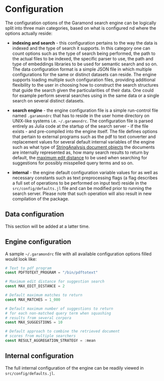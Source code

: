 # Configuration

The configuration options of the Garamond search engine can be logically split into three main categories, based on what is configured nd where the options actually reside:

- **indexing and search** - this configuration pertains to the way the data is indexed and the type of search it supports. In this category one can count options such as the type of search being performed, the path to the actual files to be indexed, the specific parser to use, the path and type of embeddings libraries to be used for semantic search and so on. The data configuration format is a simple JSON file in which multiple configurations for the same or distinct datasets can reside. The engine supports loading multiple such configuration files, providing additional flexibility to the user in choosing how to construct the search structures that guide the search given the particularities of their data. One could for example perform several searches using in the same data or a single search on several distinct datasets.

- **search engine** - the engine configuration file is a simple run-control file named `.garamondrc` that has to reside in the user home directory on UNIX-like systems i.e. `~/.garamondrc`. The configuration file is parsed entirely as Julia code at the startup of the search server - if the file exists - and pre-compiled into the engine itself. The file defines options that pertain to external programs such as the pdf to text converter and replacement values for several default internal variables of the engine such as what type of [StringAnalysis document objects](https://github.com/zgornel/StringAnalysis.jl) the documents are internally represented as, how many search results to return by default, the [maximum edit distance](https://en.wikipedia.org/wiki/Edit_distance) to be used when searching for suggestions for possibly misspelled query terms and so on.

- **internal** - the engine default configuration variable values for as well as necessary constants such as text preprocessing flags (a flag describes a full set of operations to be performed on input text) reside in the `src/config/defaults.jl` file and can be modified prior to running the search server. Please note that such operation will also result in new compilation of the package.

## Data configuration

This section will be added at a latter time.


## Engine configuration

A sample `~/.garamondrc` file with all available configuration options filled would look like:
```julia
# Text to pdf program
const PDFTOTEXT_PROGRAM = "/bin/pdftotext"

# Maximum edit distance for suggestion search
const MAX_EDIT_DISTANCE = 2

# Default maximum matches to return
const MAX_MATCHES = 1_000

# Default maximum number of suggestions to return
# for each non-matched query term when squashing
# results from several corpora
const MAX_SUGGESTIONS = 10

# Default approach to combine the retrieved document
# scores from multiple searchers
const RESULT_AGGREGATION_STRATEGY = :mean
```

## Internal configuration

The full internal configuration of the engine can be readily viewed in `src/config/defaults.jl`.
